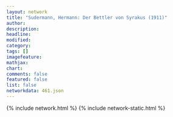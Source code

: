 ```yaml
---
layout: network
title: "Sudermann, Hermann: Der Bettler von Syrakus (1911)"
author:
description:
headline:
modified:
category:
tags: []
imagefeature: 
mathjax: 
chart: 
comments: false
featured: false
list: false
networkdata: 461.json
---
```

{% include network.html %}
{% include network-static.html %}
